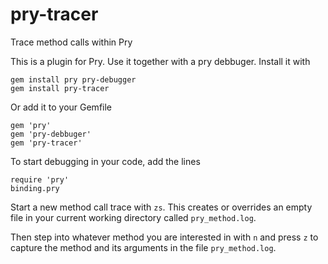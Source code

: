 pry-tracer
==========

Trace method calls within Pry

This is a plugin for Pry. Use it together with a pry debbuger. Install it with
  
    gem install pry pry-debugger
    gem install pry-tracer
  
Or add it to your Gemfile

    gem 'pry'
    gem 'pry-debbuger'
    gem 'pry-tracer'
  
To start debugging in your code, add the lines

    require 'pry'
    binding.pry
  
Start a new method call trace with `zs`. This creates or overrides an empty file in your current 
working directory called `pry_method.log`.
  
Then step into whatever method you are interested in with `n` and press `z` to capture the method 
and its arguments in the file `pry_method.log`.
